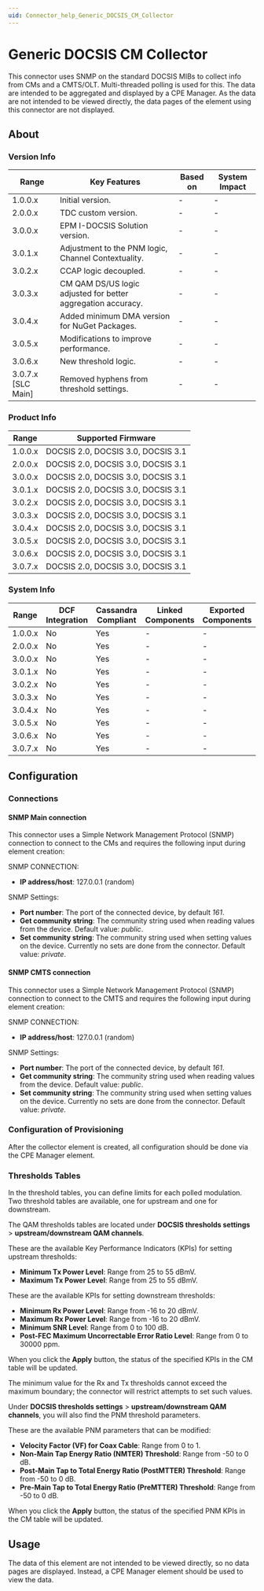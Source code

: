 ```yaml
---
uid: Connector_help_Generic_DOCSIS_CM_Collector
---
```


# Generic DOCSIS CM Collector

This connector uses SNMP on the standard DOCSIS MIBs to collect info from CMs and a CMTS/OLT. Multi-threaded polling is used for this. The data are intended to be aggregated and displayed by a CPE Manager. As the data are not intended to be viewed directly, the data pages of the element using this connector are not displayed.

## About

### Version Info

| Range              | Key Features                                                 | Based on | System Impact |
|--------------------|--------------------------------------------------------------|----------|---------------|
| 1.0.0.x            | Initial version.                                             | -        | -             |
| 2.0.0.x            | TDC custom version.                                          | -        | -             |
| 3.0.0.x            | EPM I-DOCSIS Solution version.                               | -        | -             |
| 3.0.1.x            | Adjustment to the PNM logic, Channel Contextuality.          | -        | -             |
| 3.0.2.x            | CCAP logic decoupled.                                        | -        | -             |
| 3.0.3.x            | CM QAM DS/US logic adjusted for better aggregation accuracy. | -        | -             |
| 3.0.4.x            | Added minimum DMA version for NuGet Packages.                | -        | -             |
| 3.0.5.x            | Modifications to improve performance.                        | -        | -             |
| 3.0.6.x            | New threshold logic.                                         | -        | -             |
| 3.0.7.x [SLC Main] | Removed hyphens from threshold settings.                     | -        | -             |

### Product Info

| Range     | Supported Firmware                 |
|-----------|------------------------------------|
| 1.0.0.x   | DOCSIS 2.0, DOCSIS 3.0, DOCSIS 3.1 |
| 2.0.0.x   | DOCSIS 2.0, DOCSIS 3.0, DOCSIS 3.1 |
| 3.0.0.x   | DOCSIS 2.0, DOCSIS 3.0, DOCSIS 3.1 |
| 3.0.1.x   | DOCSIS 2.0, DOCSIS 3.0, DOCSIS 3.1 |
| 3.0.2.x   | DOCSIS 2.0, DOCSIS 3.0, DOCSIS 3.1 |
| 3.0.3.x   | DOCSIS 2.0, DOCSIS 3.0, DOCSIS 3.1 |
| 3.0.4.x   | DOCSIS 2.0, DOCSIS 3.0, DOCSIS 3.1 |
| 3.0.5.x   | DOCSIS 2.0, DOCSIS 3.0, DOCSIS 3.1 |
| 3.0.6.x   | DOCSIS 2.0, DOCSIS 3.0, DOCSIS 3.1 |
| 3.0.7.x   | DOCSIS 2.0, DOCSIS 3.0, DOCSIS 3.1 |

### System Info

| Range     | DCF Integration     | Cassandra Compliant     | Linked Components     | Exported Components     |
|-----------|---------------------|-------------------------|-----------------------|-------------------------|
| 1.0.0.x   | No                  | Yes                     | -                     | -                       |
| 2.0.0.x   | No                  | Yes                     | -                     | -                       |
| 3.0.0.x   | No                  | Yes                     | -                     | -                       |
| 3.0.1.x   | No                  | Yes                     | -                     | -                       |
| 3.0.2.x   | No                  | Yes                     | -                     | -                       |
| 3.0.3.x   | No                  | Yes                     | -                     | -                       |
| 3.0.4.x   | No                  | Yes                     | -                     | -                       |
| 3.0.5.x   | No                  | Yes                     | -                     | -                       |
| 3.0.6.x   | No                  | Yes                     | -                     | -                       |
| 3.0.7.x   | No                  | Yes                     | -                     | -                       |

## Configuration

### Connections

#### SNMP Main connection

This connector uses a Simple Network Management Protocol (SNMP) connection to connect to the CMs and requires the following input during element creation:

SNMP CONNECTION:

- **IP address/host**: 127.0.0.1 (random)

SNMP Settings:

- **Port number**: The port of the connected device, by default *161*.
- **Get community string**: The community string used when reading values from the device. Default value: *public*.
- **Set community string**: The community string used when setting values on the device. Currently no sets are done from the connector. Default value: *private*.

#### SNMP CMTS connection

This connector uses a Simple Network Management Protocol (SNMP) connection to connect to the CMTS and requires the following input during element creation:

SNMP CONNECTION:

- **IP address/host**: 127.0.0.1 (random)

SNMP Settings:

- **Port number**: The port of the connected device, by default *161*.
- **Get community string**: The community string used when reading values from the device. Default value: *public*.
- **Set community string**: The community string used when setting values on the device. Currently no sets are done from the connector. Default value: **private*.*

### Configuration of Provisioning

After the collector element is created, all configuration should be done via the CPE Manager element.

### Thresholds Tables

In the threshold tables, you can define limits for each polled modulation. Two threshold tables are available, one for upstream and one for downstream.

The QAM thresholds tables are located under **DOCSIS thresholds settings** > **upstream/downstream QAM channels**.

These are the available Key Performance Indicators (KPIs) for setting upstream thresholds:

- **Minimum Tx Power Level**: Range from 25 to 55 dBmV.
- **Maximum Tx Power Level**: Range from 25 to 55 dBmV.

These are the available KPIs for setting downstream thresholds:

- **Minimum Rx Power Level**: Range from -16 to 20 dBmV.
- **Maximum Rx Power Level**: Range from -16 to 20 dBmV.
- **Minimum SNR Level**: Range from 0 to 100 dB.
- **Post-FEC Maximum Uncorrectable Error Ratio Level**: Range from 0 to 30000 ppm.

When you click the **Apply** button, the status of the specified KPIs in the CM table will be updated.

The minimum value for the Rx and Tx thresholds cannot exceed the maximum boundary; the connector will restrict attempts to set such values.

Under **DOCSIS thresholds settings** > **upstream/downstream QAM channels**, you will also find the PNM threshold parameters.<!-- RN 39603 -->

These are the available PNM parameters that can be modified:

- **Velocity Factor (VF) for Coax Cable**: Range from 0 to 1.
- **Non-Main Tap Energy Ratio (NMTER) Threshold**: Range from -50 to 0 dB.
- **Post-Main Tap to Total Energy Ratio (PostMTTER) Threshold**: Range from -50 to 0 dB.
- **Pre-Main Tap to Total Energy Ratio (PreMTTER) Threshold**: Range from -50 to 0 dB.

When you click the **Apply** button, the status of the specified PNM KPIs in the CM table will be updated.

## Usage

The data of this element are not intended to be viewed directly, so no data pages are displayed. Instead, a CPE Manager element should be used to view the data.
